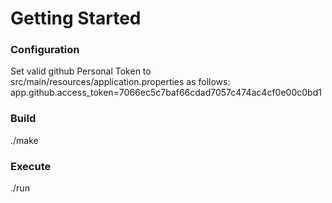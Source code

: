 # Getting Started

### Configuration
Set valid github Personal Token to src/main/resources/application.properties as follows:
app.github.access_token=7066ec5c7baf66cdad7057c474ac4cf0e00c0bd1

### Build
./make

### Execute
./run
